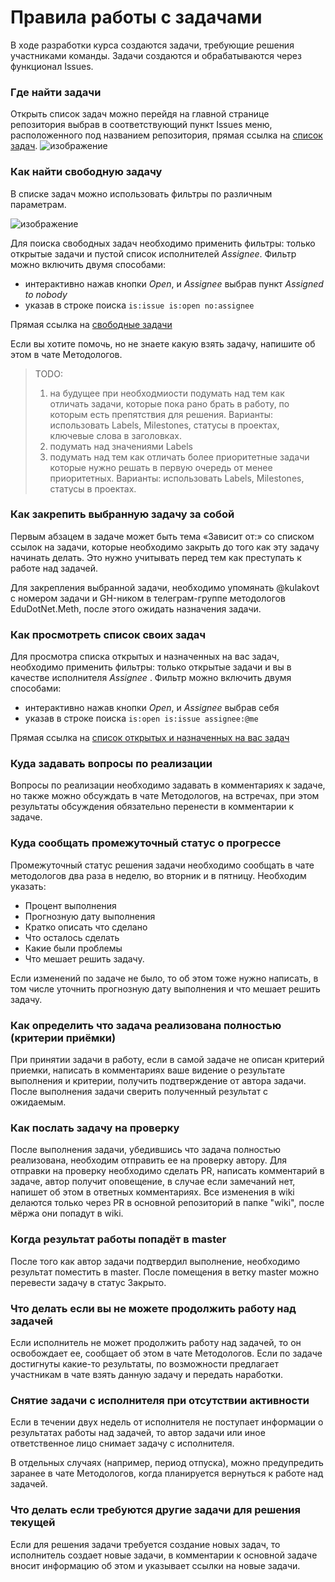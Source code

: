 # Правила работы с задачами

В ходе разработки курса создаются задачи, требующие решения участниками команды.
Задачи создаются и обрабатываются через функционал Issues.
### Где найти задачи
Открыть список задач можно перейдя на главной странице репозитория выбрав в соответствующий пункт Issues меню, расположенного под названием репозитория, прямая ссылка на [список задач](https://github.com/EduWebDotNet/methodology/issues).
![изображение](https://github.com/EduWebDotNet/methodology/assets/129661284/1437b495-e887-46c6-8e2f-6f9a44d29fd0)

### Как найти свободную задачу
В списке задач можно использовать фильтры по различным параметрам.

![изображение](https://github.com/EduWebDotNet/methodology/assets/129661284/db55b845-8da6-43b3-a77e-dbd31b81de42)

Для поиска свободных задач необходимо применить фильтры: только открытые задачи и пустой список исполнителей _Assignee_.
Фильтр можно включить двумя способами:

- интерактивно нажав кнопки _Open_, и _Assignee_ выбрав пункт _Assigned to nobody_
- указав в строке поиска `is:issue is:open no:assignee`

Прямая ссылка на [свободные задачи](https://github.com/EduWebDotNet/methodology/issues?q=is%3Aopen+is%3Aissue+no%3Aassignee)

Если вы хотите помочь, но не знаете какую взять задачу, напишите об этом в чате Методологов.

> TODO: 
> 1. на будущее при необходмиости подумать над тем как отличать задачи, которые пока рано брать в работу, по которым есть препятствия для решения. Варианты: использовать Labels, Milestones, статусы в проектах, ключевые слова в заголовках.
> 2. подумать над значениями Labels
> 3. подумать над тем как отличать более приоритетные задачи которые нужно решать в первую очередь от менее приоритетных. Варианты: использовать Labels, Milestones, статусы в проектах.

### Как закрепить выбранную задачу за собой
Первым абзацем в задаче может быть тема «Зависит от:» со списком ссылок на задачи, которые необходимо закрыть до того как эту задачу начинать делать. Это нужно учитывать перед тем как преступать к работе над задачей.

Для закрепления выбранной задачи, необходимо упомянать @kulakovt с номером задачи и GH-ником в телеграм-группе методологов EduDotNet.Meth, после этого ожидать назначения задачи.

### Как просмотреть список своих задач
Для просмотра списка открытых и назначенных на вас задач, необходимо применить фильтры: только открытые задачи и вы в качестве исполнителя _Assignee_ .
Фильтр можно включить двумя способами:

- интерактивно нажав кнопки _Open_, и _Assignee_ выбрав себя
- указав в строке поиска `is:open is:issue assignee:@me `

Прямая ссылка на [список открытых и назначенных на вас задач](https://github.com/EduWebDotNet/methodology/issues?q=is%3Aopen+assignee%3A%40me)

### Куда задавать вопросы по реализации
Вопросы по реализации необходимо задавать в комментариях к задаче, но также можно обсуждать в чате Методологов, на встречах, при этом результаты обсуждения обязательно перенести в комментарии к задаче.

### Куда сообщать промежуточный статус о прогрессе
Промежуточный статус решения задачи необходимо сообщать в чате методологов два раза в неделю, во вторник и в пятницу.
Необходим указать:

- Процент выполнения
- Прогнозную дату выполнения
- Кратко описать что сделано
- Что осталось сделать
- Какие были проблемы
- Что мешает решить задачу.

Если изменений по задаче не было, то об этом тоже нужно написать, в том числе уточнить прогнозную дату выполнения и что мешает решить задачу.

### Как определить что задача реализована полностью (критерии приёмки)
При принятии задачи в работу, если в самой задаче не описан критерий приемки, написать в комментариях ваше видение о результате выполнения и критерии, получить подтверждение от автора задачи.
После выполнения задачи сверить полученный результат с ожидаемым.

### Как послать задачу на проверку
После выполнения задачи, убедившись что задача полностью реализована, необходим отправить ее на проверку автору. Для отправки на проверку необходимо сделать PR, написать комментарий в задаче, автор получит оповещение, в случае если замечаний нет, напишет об этом в ответных комментариях.
Все изменения в wiki делаются только через PR в основной репозиторий в папке "wiki", после мёржа они попадут в wiki.

### Когда результат работы попадёт в master
После того как автор задачи подтвердил выполнение, необходимо результат поместить в master.
После помещения в ветку master можно перевести задачу в статус Закрыто.

### Что делать если вы не можете продолжить работу над задачей
Если исполнитель не может продолжить работу над задачей, то он освобождает ее, сообщает об этом в чате Методологов. Если по задаче достигнуты какие-то результаты, по возможности предлагает участникам в чате взять данную задачу и передать наработки.

### Снятие задачи с исполнителя при отсутствии активности
Если в течении двух недель от исполнителя не поступает информации о результатах работы над задачей, то автор задачи или иное ответственное лицо снимает задачу с исполнителя.

В отдельных случаях (например, период отпуска), можно предупредить заранее в чате Методологов, когда планируется вернуться к работе над задачей.

### Что делать если требуются другие задачи для решения текущей
Если для решения задачи требуется создание новых задач, то исполнитель создает новые задачи, в комментарии к основной задаче вносит информацию об этом и указывает ссылки на новые задачи.
